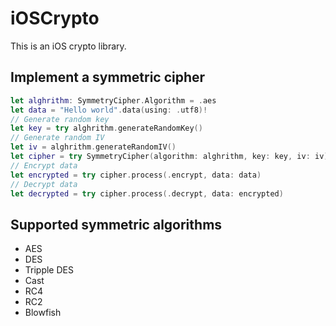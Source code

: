 # iOSCrypto
This is an iOS crypto library.
## Implement a symmetric cipher

```swift
let alghrithm: SymmetryCipher.Algorithm = .aes
let data = "Hello world".data(using: .utf8)!
// Generate random key
let key = try alghrithm.generateRandomKey()
// Generate random IV
let iv = alghrithm.generateRandomIV()
let cipher = try SymmetryCipher(algorithm: alghrithm, key: key, iv: iv)
// Encrypt data
let encrypted = try cipher.process(.encrypt, data: data)
// Decrypt data
let decrypted = try cipher.process(.decrypt, data: encrypted)
```

## Supported symmetric algorithms
* AES
* DES
* Tripple DES
* Cast
* RC4
* RC2
* Blowfish
